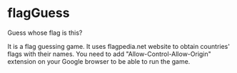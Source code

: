 # flagGuess
Guess whose flag is this?

It is a flag guessing game. It uses flagpedia.net website to obtain countries' flags with their names.
You need to add "Allow-Control-Allow-Origin" extension on your Google browser to be able to run the game.  
